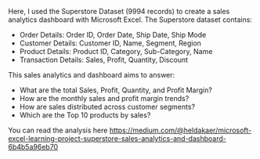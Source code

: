 Here, I used the Superstore Dataset (9994 records) to create a sales analytics dashboard with Microsoft Excel. 
The Superstore dataset contains:
- Order Details: Order ID, Order Date, Ship Date, Ship Mode
- Customer Details: Customer ID, Name, Segment, Region
- Product Details: Product ID, Category, Sub-Category, Name
- Transaction Details: Sales, Profit, Quantity, Discount

This sales analytics and dashboard aims to answer:
- What are the total Sales, Profit, Quantity, and Profit Margin?
- How are the monthly sales and profit margin trends?
- How are sales distributed across customer segments?
- Which are the Top 10 products by sales?

You can read the analysis here https://medium.com/@heldakaer/microsoft-excel-learning-project-superstore-sales-analytics-and-dashboard-6b4b5a96eb70
